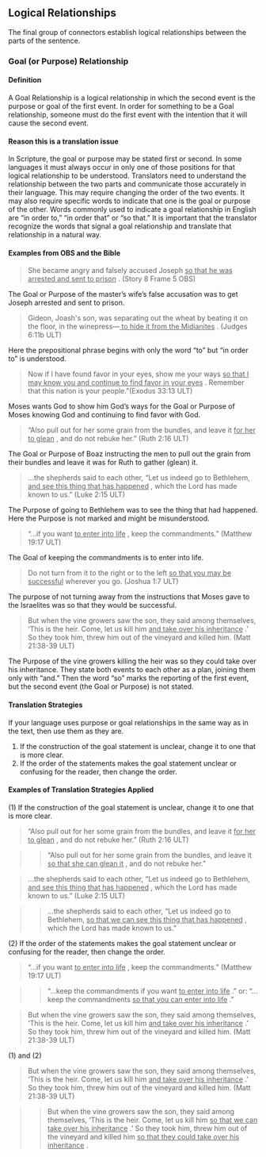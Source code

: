 ## Logical Relationships

The final group of connectors establish logical relationships between the parts of the sentence.

### Goal (or Purpose) Relationship 

#### Definition

A Goal Relationship is a logical relationship in which the second event is the purpose or goal of the first event. In order for something to be a Goal relationship, someone must do the first event with the intention that it will cause the second event.

#### Reason this is a translation issue

In Scripture, the goal or purpose may be stated first or second. In some languages it must always occur in only one of those positions for that logical relationship to be understood. Translators need to understand the relationship between the two parts and communicate those accurately in their language. This may require changing the order of the two events. It may also require specific words to indicate that one is the goal or purpose of the other. Words commonly used to indicate a goal relationship in English are “in order to,” “in order that” or “so that.” It is important that the translator recognize the words that signal a goal relationship and translate that relationship in a natural way.

#### Examples from OBS and the Bible

> She became angry and falsely accused Joseph <u> so that he was arrested and sent to prison</u> . (Story 8 Frame 5 OBS)

The Goal or Purpose of the master’s wife’s false accusation was to get Joseph arrested and sent to prison.

> Gideon, Joash's son, was separating out the wheat by beating it on the floor, in the winepress—<u> to hide it from the Midianites</u> . (Judges 6:11b ULT)

Here the prepositional phrase begins with only the word “to” but “in order to” is understood. 

> Now if I have found favor in your eyes, show me your ways <u> so that I may know you and continue to find favor in your eyes</u> . Remember that this nation is your people."(Exodus 33:13 ULT)

Moses wants God to show him God’s ways for the Goal or Purpose of Moses knowing God and continuing to find favor with God.

> “Also pull out for her some grain from the bundles, and leave it <u> for her to glean</u> , and do not rebuke her.” (Ruth 2:16 ULT)

The Goal or Purpose of Boaz instructing the men to pull out the grain from their bundles and leave it was for Ruth to gather (glean) it.

> …the shepherds said to each other, “Let us indeed go to Bethlehem, <u> and see this thing that has happened</u> , which the Lord has made known to us.” (Luke 2:15 ULT)

The Purpose of going to Bethlehem was to see the thing that had happened. Here the Purpose is not marked and might be misunderstood.

> “…if you want <u> to enter into life</u> , keep the commandments.” (Matthew 19:17 ULT)

The Goal of keeping the commandments is to enter into life. 

> Do not turn from it to the right or to the left <u> so that you may be successful</u> wherever you go. (Joshua 1:7 ULT)

The purpose of not turning away from the instructions that Moses gave to the Israelites was so that they would be successful. 

> But when the vine growers saw the son, they said among themselves, ‘This is the heir. Come, let us kill him <u> and take over his inheritance</u> .’ So they took him, threw him out of the vineyard and killed him. (Matt 21:38-39 ULT)

The Purpose of the vine growers killing the heir was so they could take over his inheritance. They state both events to each other as a plan, joining them only with “and.” Then the word “so” marks the reporting of the first event, but the second event (the Goal or Purpose) is not stated.

#### Translation Strategies

If your language uses purpose or goal relationships in the same way as in the text, then use them as they are.

1. If the construction of the goal statement is unclear, change it to one that is more clear.
2. If the order of the statements makes the goal statement unclear or confusing for the reader, then change the order.

#### Examples of Translation Strategies Applied

(1) If the construction of the goal statement is unclear, change it to one that is more clear.

> “Also pull out for her some grain from the bundles, and leave it <u> for her to glean</u> , and do not rebuke her.” (Ruth 2:16 ULT)

>> “Also pull out for her some grain from the bundles, and leave it <u> so that she can glean it</u> , and do not rebuke her.”

> …the shepherds said to each other, “Let us indeed go to Bethlehem, <u> and see this thing that has happened</u> , which the Lord has made known to us.” (Luke 2:15 ULT)

>> …the shepherds said to each other, “Let us indeed go to Bethlehem, <u> so that we can see this thing that has happened</u> , which the Lord has made known to us.”

(2) If the order of the statements makes the goal statement unclear or confusing for the reader, then change the order.

> “…if you want <u> to enter into life</u> , keep the commandments.” (Matthew 19:17 ULT)

>> “…keep the commandments if you want <u> to enter into life</u> .” or: “…keep the commandments <u> so that you can enter into life</u> .”

> But when the vine growers saw the son, they said among themselves, ‘This is the heir. Come, let us kill him <u> and take over his inheritance</u> .’ So they took him, threw him out of the vineyard and killed him. (Matt 21:38-39 ULT)

(1) and (2)

> But when the vine growers saw the son, they said among themselves, ‘This is the heir. Come, let us kill him <u> and take over his inheritance</u> .’ So they took him, threw him out of the vineyard and killed him. (Matt 21:38-39 ULT)

>> But when the vine growers saw the son, they said among themselves, ‘This is the heir. Come, let us kill him <u> so that we can take over his inheritance</u> .’ So they took him, threw him out of the vineyard and killed him <u> so that they could take over his inheritance</u> . 
